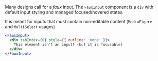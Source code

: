 Many designs call for a _faux_ input. The `FauxInput` component is a `div` with default
input styling and managed focused/hovered states.

It is meant for inputs that must contain non-editable content (`MediaFigure` and `MultiSelect` usages)

```jsx
<FauxInput>
  <div tabIndex={0} style={{ outline: 'none' }}>
    This element isn't an input! (but it is focusable)
  </div>
</FauxInput>
```
